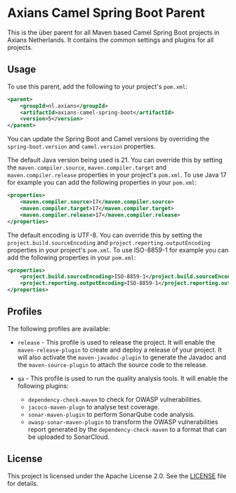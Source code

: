 # Axians Camel Spring Boot Parent

This is the über parent for all Maven based Camel Spring Boot projects in Axians Netherlands. It contains the common settings and plugins for all projects.

## Usage
To use this parent, add the following to your project's `pom.xml`:
```xml
<parent>
    <groupId>nl.axians</groupId>
    <artifactId>axians-camel-spring-boot</artifactId>
    <version>5</version>
</parent>
```

You can update the Spring Boot and Camel versions by overriding the `spring-boot.version` and `camel.version` properties.

The default Java version being used is 21. You can override this by setting the `maven.compiler.source`, `maven.compiler.target` and `maven.compiler.release` properties in your project's `pom.xml`. To use Java 17 for example you can add the following properties in your `pom.xml`:
```xml
<properties>
    <maven.compiler.source>17</maven.compiler.source>
    <maven.compiler.target>17</maven.compiler.target>
    <maven.compiler.release>17</maven.compiler.release>
</properties>
```
The default encoding is UTF-8. You can override this by setting the `project.build.sourceEncoding` and `project.reporting.outputEncoding` properties in your project's `pom.xml`. To use ISO-8859-1 for example you can add the following properties in your `pom.xml`:
```xml
<properties>
    <project.build.sourceEncoding>ISO-8859-1</project.build.sourceEncoding>
    <project.reporting.outputEncoding>ISO-8859-1</project.reporting.outputEncoding>
</properties>
```

## Profiles
The following profiles are available:
- `release` - This profile is used to release the project. It will enable the `maven-release-plugin` to create and deploy a release of your project. It will also activate the `maven-javadoc-plugin` to generate the Javadoc and the `maven-source-plugin` to attach the source code to the release.


- `qa` - This profile is used to run the quality analysis tools. It will enable the following plugins:
  - `dependency-check-maven` to check for OWASP vulnerabilities.
  - `jacoco-maven-plugn` to analyse test coverage.
  - `sonar-maven-plugin` to perform SonarQube code analysis.
  - `owasp-sonar-maven-plugin` to transform the OWASP vulnerabilities report generated by the `dependency-check-maven` to a format that can be uploaded to SonarCloud.

## License
This project is licensed under the Apache License 2.0. See the [LICENSE](LICENSE.md) file for details.


